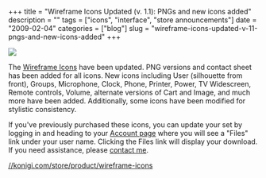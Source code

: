 +++
title = "Wireframe Icons Updated (v. 1.1): PNGs and new icons added"
description = ""
tags = ["icons", "interface", "store announcements"]
date = "2009-02-04"
categories = ["blog"]
slug = "wireframe-icons-updated-v-11-pngs-and-new-icons-added"
+++



  <div class="notebook-screenshot"><a href="http://shop.konigi.com/product/wireframe-icons?q=store/product/wireframe-icons"><img src="//media.konigi.com/bluga/wt4989e95793069.jpg"/></a></div><p>The <a href="http://shop.konigi.com/product/wireframe-icons?q=store/product/wireframe-icons">Wireframe Icons</a> have been updated. PNG versions and contact sheet has been added for all icons. New icons including User (silhouette  from front), Groups, Microphone, Clock, Phone, Printer, Power, TV Widescreen, Remote controls, Volume, alternate versions of Cart and Image, and much more have been added. Additionally, some icons have been modified for stylistic consistency. </p>
<p>If you've previously purchased these icons, you can update your set by logging in and heading to your <a href="../user.html">Account page</a> where you will see a "Files" link under your user name. Clicking the Files link will display your download. If you need assistance, please <a href="../contact.html">contact me</a>.</p>
    
  <a href="http://shop.konigi.com/product/wireframe-icons?q=store/product/wireframe-icons">//konigi.com/store/product/wireframe-icons</a>
